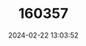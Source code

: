 ---
title: "160357"
category: "Megalopalpus simplex"
draft: false
date: 2024-02-22 13:03:52
languages:
  English: ["Eastern Harvester"]
---